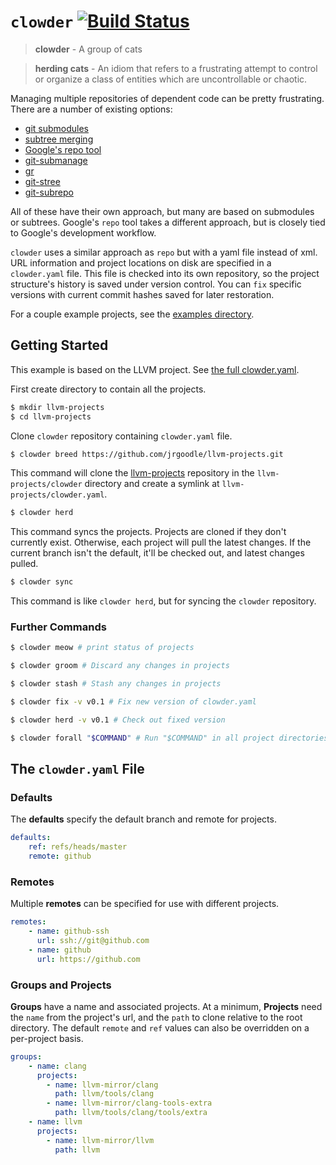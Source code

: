 # `clowder` [![Build Status](https://travis-ci.org/JrGoodle/clowder.svg)](https://travis-ci.org/JrGoodle/clowder)

> **clowder** - A group of cats

> **herding cats** - An idiom that refers to a frustrating attempt to control or organize a class of entities which are uncontrollable or chaotic.

Managing multiple repositories of dependent code can be pretty frustrating. There are a number of existing options:

- [git submodules](https://git-scm.com/book/en/v2/Git-Tools-Submodules)
- [subtree merging](https://git-scm.com/book/en/v1/Git-Tools-Subtree-Merging)
- [Google's repo tool](https://code.google.com/p/git-repo/)
- [git-submanage](https://github.com/idbrii/git-submanage)
- [gr](https://github.com/mixu/gr)
- [git-stree](https://github.com/tdd/git-stree)
- [git-subrepo](https://github.com/ingydotnet/git-subrepo)

All of these have their own approach, but many are based on submodules or subtrees.
Google's `repo` tool takes a different approach, but is closely tied to Google's development workflow.

`clowder` uses a similar approach as `repo` but with a yaml file instead of xml.
URL information and project locations on disk are specified in a `clowder.yaml` file.
This file is checked into its own repository, so the project structure's history is saved under version control.
You can `fix` specific versions with current commit hashes saved for later restoration.

For a couple example projects, see the [examples directory](https://github.com/JrGoodle/clowder/tree/master/examples).

## Getting Started

This example is based on the LLVM project. See [the full clowder.yaml](https://github.com/JrGoodle/llvm-projects/blob/master/clowder.yaml).

First create directory to contain all the projects.

```bash
$ mkdir llvm-projects
$ cd llvm-projects
```

Clone `clowder` repository containing `clowder.yaml` file.

```bash
$ clowder breed https://github.com/jrgoodle/llvm-projects.git
```

This command will clone the [llvm-projects](https://github.com/jrgoodle/llvm-projects.git) repository in the `llvm-projects/clowder` directory and create a symlink at `llvm-projects/clowder.yaml`.

```bash
$ clowder herd
```

This command syncs the projects. Projects are cloned if they don't currently exist. Otherwise, each project will pull the latest changes. If the current branch isn't the default, it'll be checked out, and latest changes pulled.

```bash
$ clowder sync
```

This command is like `clowder herd`, but for syncing the `clowder` repository.

### Further Commands

```bash
$ clowder meow # print status of projects
```

```bash
$ clowder groom # Discard any changes in projects
```

```bash
$ clowder stash # Stash any changes in projects
```

```bash
$ clowder fix -v v0.1 # Fix new version of clowder.yaml
```

```bash
$ clowder herd -v v0.1 # Check out fixed version
```

```bash
$ clowder forall "$COMMAND" # Run "$COMMAND" in all project directories
```

## The `clowder.yaml` File

### Defaults

The **defaults** specify the default branch and remote for projects.

```yaml
defaults:
    ref: refs/heads/master
    remote: github
```

### Remotes

Multiple **remotes** can be specified for use with different projects.

```yaml
remotes:
    - name: github-ssh
      url: ssh://git@github.com
    - name: github
      url: https://github.com
```

### Groups and Projects

**Groups** have a name and associated projects.
At a minimum, **Projects** need the `name` from the project's url, and the `path` to clone relative to the root directory.
The default `remote` and `ref` values can also be overridden on a per-project basis.

```yaml
groups:
    - name: clang
      projects:
        - name: llvm-mirror/clang
          path: llvm/tools/clang
        - name: llvm-mirror/clang-tools-extra
          path: llvm/tools/clang/tools/extra
    - name: llvm
      projects:
        - name: llvm-mirror/llvm
          path: llvm
```
